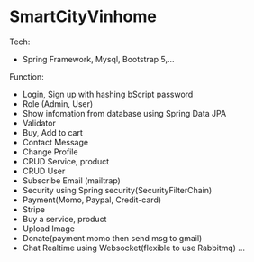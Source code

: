 # SmartCityVinhome
Tech: 
- Spring Framework, Mysql, Bootstrap 5,...

Function:
- Login, Sign up with hashing bScript password
- Role (Admin, User)
- Show infomation from database using Spring Data JPA
- Validator
- Buy, Add to cart
- Contact Message
- Change Profile
- CRUD Service, product
- CRUD User
- Subscribe Email (mailtrap)
- Security using Spring security(SecurityFilterChain)
- Payment(Momo, Paypal, Credit-card)
- Stripe
- Buy a service, product
- Upload Image
- Donate(payment momo then send msg to gmail)
- Chat Realtime using Websocket(flexible to use Rabbitmq)
...

